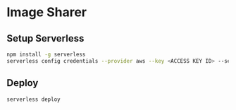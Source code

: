 # Image Sharer

## Setup Serverless

```bash
npm install -g serverless
serverless config credentials --provider aws --key <ACCESS KEY ID> --secret <SECRET KEY>
```

## Deploy

```bash
serverless deploy
```
